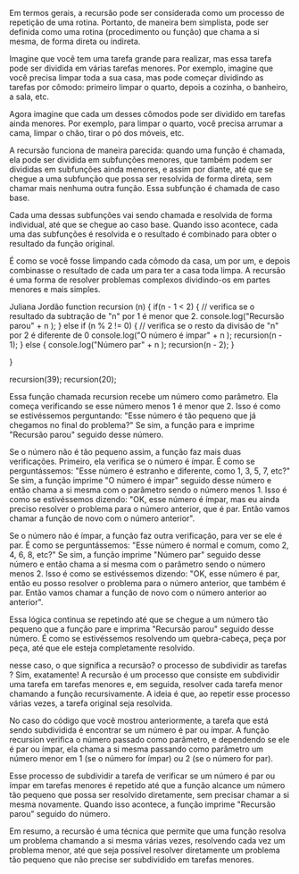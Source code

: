 Em termos gerais, a recursão pode ser considerada como um processo de repetição de uma rotina. Portanto, de maneira bem simplista, pode ser definida como uma rotina (procedimento ou função) que chama a si mesma, de forma direta ou indireta.

Imagine que você tem uma tarefa grande para realizar, mas essa tarefa pode ser dividida em várias tarefas menores. Por exemplo, imagine que você precisa limpar toda a sua casa, mas pode começar dividindo as tarefas por cômodo: primeiro limpar o quarto, depois a cozinha, o banheiro, a sala, etc.

Agora imagine que cada um desses cômodos pode ser dividido em tarefas ainda menores. Por exemplo, para limpar o quarto, você precisa arrumar a cama, limpar o chão, tirar o pó dos móveis, etc.

A recursão funciona de maneira parecida: quando uma função é chamada, ela pode ser dividida em subfunções menores, que também podem ser divididas em subfunções ainda menores, e assim por diante, até que se chegue a uma subfunção que possa ser resolvida de forma direta, sem chamar mais nenhuma outra função. Essa subfunção é chamada de caso base.

Cada uma dessas subfunções vai sendo chamada e resolvida de forma individual, até que se chegue ao caso base. Quando isso acontece, cada uma das subfunções é resolvida e o resultado é combinado para obter o resultado da função original.

É como se você fosse limpando cada cômodo da casa, um por um, e depois combinasse o resultado de cada um para ter a casa toda limpa. A recursão é uma forma de resolver problemas complexos dividindo-os em partes menores e mais simples.




Juliana Jordão
function recursion (n) {
    if(n - 1 < 2) { // verifica se o resultado da subtração de "n" por 1 é menor que 2.
        console.log("Recursão parou" + n );
    } else if (n % 2 != 0) { // verifica se o resto da divisão de "n" por 2 é diferente de 0
        console.log("O número é impar" + n );
        recursion(n - 1);
    } else {
        console.log("Número par" + n );
        recursion(n - 2);
    }
  
}

recursion(39);
recursion(20);


Essa função chamada recursion recebe um número como parâmetro. Ela começa verificando se esse número menos 1 é menor que 2. Isso é como se estivéssemos perguntando: "Esse número é tão pequeno que já chegamos no final do problema?" Se sim, a função para e imprime "Recursão parou" seguido desse número.

Se o número não é tão pequeno assim, a função faz mais duas verificações. Primeiro, ela verifica se o número é ímpar. É como se perguntássemos: "Esse número é estranho e diferente, como 1, 3, 5, 7, etc?" Se sim, a função imprime "O número é impar" seguido desse número e então chama a si mesma com o parâmetro sendo o número menos 1. Isso é como se estivéssemos dizendo: "OK, esse número é ímpar, mas eu ainda preciso resolver o problema para o número anterior, que é par. Então vamos chamar a função de novo com o número anterior".

Se o número não é ímpar, a função faz outra verificação, para ver se ele é par. É como se perguntássemos: "Esse número é normal e comum, como 2, 4, 6, 8, etc?" Se sim, a função imprime "Número par" seguido desse número e então chama a si mesma com o parâmetro sendo o número menos 2. Isso é como se estivéssemos dizendo: "OK, esse número é par, então eu posso resolver o problema para o número anterior, que também é par. Então vamos chamar a função de novo com o número anterior ao anterior".

Essa lógica continua se repetindo até que se chegue a um número tão pequeno que a função pare e imprima "Recursão parou" seguido desse número. É como se estivéssemos resolvendo um quebra-cabeça, peça por peça, até que ele esteja completamente resolvido.

nesse caso, o que significa a recursão?  o processo de subdividir as tarefas ?
Sim, exatamente! A recursão é um processo que consiste em subdividir uma tarefa em tarefas menores e, em seguida, resolver cada tarefa menor chamando a função recursivamente. A ideia é que, ao repetir esse processo várias vezes, a tarefa original seja resolvida.

No caso do código que você mostrou anteriormente, a tarefa que está sendo subdividida é encontrar se um número é par ou ímpar. A função recursion verifica o número passado como parâmetro, e dependendo se ele é par ou ímpar, ela chama a si mesma passando como parâmetro um número menor em 1 (se o número for ímpar) ou 2 (se o número for par).

Esse processo de subdividir a tarefa de verificar se um número é par ou ímpar em tarefas menores é repetido até que a função alcance um número tão pequeno que possa ser resolvido diretamente, sem precisar chamar a si mesma novamente. Quando isso acontece, a função imprime "Recursão parou" seguido do número.

Em resumo, a recursão é uma técnica que permite que uma função resolva um problema chamando a si mesma várias vezes, resolvendo cada vez um problema menor, até que seja possível resolver diretamente um problema tão pequeno que não precise ser subdividido em tarefas menores.